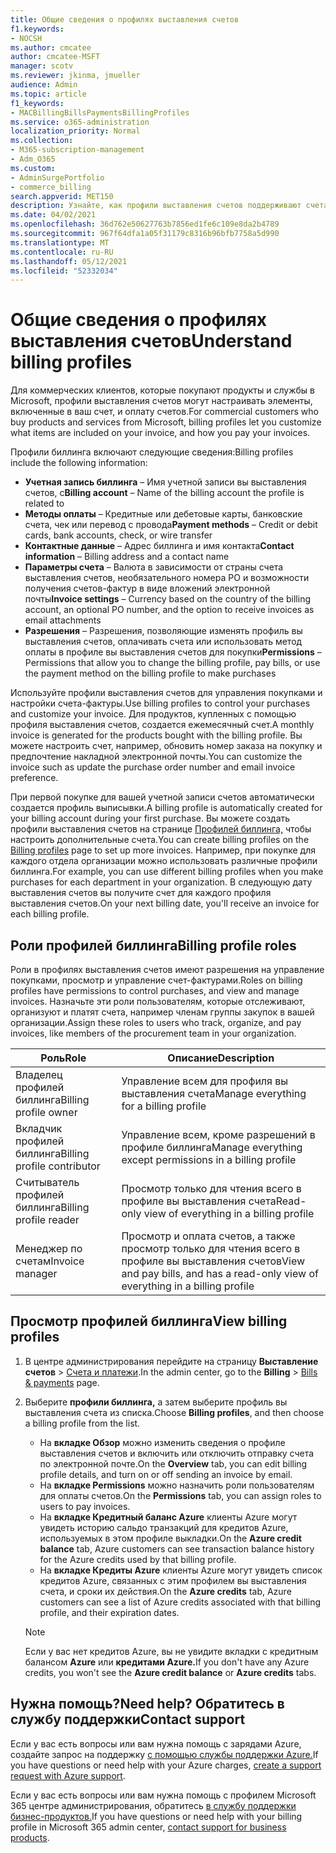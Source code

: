 ```yaml
---
title: Общие сведения о профилях выставления счетов
f1.keywords:
- NOCSH
ms.author: cmcatee
author: cmcatee-MSFT
manager: scotv
ms.reviewer: jkinma, jmueller
audience: Admin
ms.topic: article
f1_keywords:
- MACBillingBillsPaymentsBillingProfiles
ms.service: o365-administration
localization_priority: Normal
ms.collection:
- M365-subscription-management
- Adm_O365
ms.custom:
- AdminSurgePortfolio
- commerce_billing
search.appverid: MET150
description: Узнайте, как профили выставления счетов поддерживают счета-фактуры.
ms.date: 04/02/2021
ms.openlocfilehash: 36d762e50627763b7856ed1fe6c109e8da2b4789
ms.sourcegitcommit: 967f64dfa1a05f31179c8316b96bfb7758a5d990
ms.translationtype: MT
ms.contentlocale: ru-RU
ms.lasthandoff: 05/12/2021
ms.locfileid: "52332034"
---
```

# <a name="understand-billing-profiles"></a><span data-ttu-id="22da5-103">Общие сведения о профилях выставления счетов</span><span class="sxs-lookup"><span data-stu-id="22da5-103">Understand billing profiles</span></span>

<span data-ttu-id="22da5-104">Для коммерческих клиентов, которые покупают продукты и службы в Microsoft, профили выставления счетов могут настраивать элементы, включенные в ваш счет, и оплату счетов.</span><span class="sxs-lookup"><span data-stu-id="22da5-104">For commercial customers who buy products and services from Microsoft, billing profiles let you customize what items are included on your invoice, and how you pay your invoices.</span></span>

<span data-ttu-id="22da5-105">Профили биллинга включают следующие сведения:</span><span class="sxs-lookup"><span data-stu-id="22da5-105">Billing profiles include the following information:</span></span>

- <span data-ttu-id="22da5-106">**Учетная запись биллинга** &ndash; Имя учетной записи вы выставления счетов, с</span><span class="sxs-lookup"><span data-stu-id="22da5-106">**Billing account** &ndash; Name of the billing account the profile is related to</span></span>
- <span data-ttu-id="22da5-107">**Методы оплаты** &ndash; Кредитные или дебетовые карты, банковские счета, чек или перевод с провода</span><span class="sxs-lookup"><span data-stu-id="22da5-107">**Payment methods** &ndash; Credit or debit cards, bank accounts, check, or wire transfer</span></span>
- <span data-ttu-id="22da5-108">**Контактные данные** &ndash; Адрес биллинга и имя контакта</span><span class="sxs-lookup"><span data-stu-id="22da5-108">**Contact information** &ndash; Billing address and a contact name</span></span>
- <span data-ttu-id="22da5-109">**Параметры счета** &ndash; Валюта в зависимости от страны счета выставления счетов, необязательного номера PO и возможности получения счетов-фактур в виде вложений электронной почты</span><span class="sxs-lookup"><span data-stu-id="22da5-109">**Invoice settings** &ndash; Currency based on the country of the billing account, an optional PO number, and the option to receive invoices as email attachments</span></span>
- <span data-ttu-id="22da5-110">**Разрешения** &ndash; Разрешения, позволяющие изменять профиль вы выставления счетов, оплачивать счета или использовать метод оплаты в профиле вы выставления счетов для покупки</span><span class="sxs-lookup"><span data-stu-id="22da5-110">**Permissions** &ndash; Permissions that allow you to change the billing profile, pay bills, or use the payment method on the billing profile to make purchases</span></span>

<span data-ttu-id="22da5-111">Используйте профили выставления счетов для управления покупками и настройки счета-фактуры.</span><span class="sxs-lookup"><span data-stu-id="22da5-111">Use billing profiles to control your purchases and customize your invoice.</span></span> <span data-ttu-id="22da5-112">Для продуктов, купленных с помощью профиля выставления счетов, создается ежемесячный счет.</span><span class="sxs-lookup"><span data-stu-id="22da5-112">A monthly invoice is generated for the products bought with the billing profile.</span></span> <span data-ttu-id="22da5-113">Вы можете настроить счет, например, обновить номер заказа на покупку и предпочтение накладной электронной почты.</span><span class="sxs-lookup"><span data-stu-id="22da5-113">You can customize the invoice such as update the purchase order number and email invoice preference.</span></span>

<span data-ttu-id="22da5-114">При первой покупке для вашей учетной записи счетов автоматически создается профиль выписывки.</span><span class="sxs-lookup"><span data-stu-id="22da5-114">A billing profile is automatically created for your billing account during your first purchase.</span></span> <span data-ttu-id="22da5-115">Вы можете создать профили выставления счетов на странице <a href="https://go.microsoft.com/fwlink/p/?linkid=2103629" target="_blank">Профилей биллинга,</a> чтобы настроить дополнительные счета.</span><span class="sxs-lookup"><span data-stu-id="22da5-115">You can create billing profiles on the <a href="https://go.microsoft.com/fwlink/p/?linkid=2103629" target="_blank">Billing profiles</a> page to set up more invoices.</span></span> <span data-ttu-id="22da5-116">Например, при покупке для каждого отдела организации можно использовать различные профили биллинга.</span><span class="sxs-lookup"><span data-stu-id="22da5-116">For example, you can use different billing profiles when you make purchases for each department in your organization.</span></span> <span data-ttu-id="22da5-117">В следующую дату выставления счетов вы получите счет для каждого профиля выставления счетов.</span><span class="sxs-lookup"><span data-stu-id="22da5-117">On your next billing date, you'll receive an invoice for each billing profile.</span></span>

## <a name="billing-profile-roles"></a><span data-ttu-id="22da5-118">Роли профилей биллинга</span><span class="sxs-lookup"><span data-stu-id="22da5-118">Billing profile roles</span></span>

<span data-ttu-id="22da5-119">Роли в профилях выставления счетов имеют разрешения на управление покупками, просмотр и управление счет-фактурами.</span><span class="sxs-lookup"><span data-stu-id="22da5-119">Roles on billing profiles have permissions to control purchases, and view and manage invoices.</span></span> <span data-ttu-id="22da5-120">Назначьте эти роли пользователям, которые отслеживают, организуют и платят счета, например членам группы закупок в вашей организации.</span><span class="sxs-lookup"><span data-stu-id="22da5-120">Assign these roles to users who track, organize, and pay invoices, like members of the procurement team in your organization.</span></span>

| <span data-ttu-id="22da5-121">Роль</span><span class="sxs-lookup"><span data-stu-id="22da5-121">Role</span></span>                         | <span data-ttu-id="22da5-122">Описание</span><span class="sxs-lookup"><span data-stu-id="22da5-122">Description</span></span>                                                                      |
|----------------------------- |--------------------------------------------------------------------------------- |
| <span data-ttu-id="22da5-123">Владелец профилей биллинга</span><span class="sxs-lookup"><span data-stu-id="22da5-123">Billing profile owner</span></span>        | <span data-ttu-id="22da5-124">Управление всем для профиля вы выставления счета</span><span class="sxs-lookup"><span data-stu-id="22da5-124">Manage everything for a billing profile</span></span>                                          |
| <span data-ttu-id="22da5-125">Вкладчик профилей биллинга</span><span class="sxs-lookup"><span data-stu-id="22da5-125">Billing profile contributor</span></span>  | <span data-ttu-id="22da5-126">Управление всем, кроме разрешений в профиле биллинга</span><span class="sxs-lookup"><span data-stu-id="22da5-126">Manage everything except permissions in a billing profile</span></span>                        |
| <span data-ttu-id="22da5-127">Считыватель профилей биллинга</span><span class="sxs-lookup"><span data-stu-id="22da5-127">Billing profile reader</span></span>       | <span data-ttu-id="22da5-128">Просмотр только для чтения всего в профиле вы выставления счета</span><span class="sxs-lookup"><span data-stu-id="22da5-128">Read-only view of everything in a billing profile</span></span>                                |
| <span data-ttu-id="22da5-129">Менеджер по счетам</span><span class="sxs-lookup"><span data-stu-id="22da5-129">Invoice manager</span></span>              | <span data-ttu-id="22da5-130">Просмотр и оплата счетов, а также просмотр только для чтения всего в профиле вы выставления счетов</span><span class="sxs-lookup"><span data-stu-id="22da5-130">View and pay bills, and has a read-only view of everything in a billing profile</span></span>  |

## <a name="view-billing-profiles"></a><span data-ttu-id="22da5-131">Просмотр профилей биллинга</span><span class="sxs-lookup"><span data-stu-id="22da5-131">View billing profiles</span></span>

1. <span data-ttu-id="22da5-132">В центре администрирования перейдите на страницу **Выставление счетов** \> <a href="https://go.microsoft.com/fwlink/p/?linkid=2102895" target="_blank">Счета и платежи</a>.</span><span class="sxs-lookup"><span data-stu-id="22da5-132">In the admin center, go to the **Billing** \> <a href="https://go.microsoft.com/fwlink/p/?linkid=2102895" target="_blank">Bills & payments</a> page.</span></span>
2. <span data-ttu-id="22da5-133">Выберите **профили биллинга,** а затем выберите профиль вы выставления счета из списка.</span><span class="sxs-lookup"><span data-stu-id="22da5-133">Choose **Billing profiles**, and then choose a billing profile from the list.</span></span>

    - <span data-ttu-id="22da5-134">На **вкладке Обзор** можно изменить сведения о профиле выставления счетов и включить или отключить отправку счета по электронной почте.</span><span class="sxs-lookup"><span data-stu-id="22da5-134">On the **Overview** tab, you can edit billing profile details, and turn on or off sending an invoice by email.</span></span>
    - <span data-ttu-id="22da5-135">На **вкладке Permissions** можно назначить роли пользователям для оплаты счетов.</span><span class="sxs-lookup"><span data-stu-id="22da5-135">On the **Permissions** tab, you can assign roles to users to pay invoices.</span></span>
    - <span data-ttu-id="22da5-136">На **вкладке Кредитный баланс Azure** клиенты Azure могут увидеть историю сальдо транзакций для кредитов Azure, используемых в этом профиле выкладки.</span><span class="sxs-lookup"><span data-stu-id="22da5-136">On the **Azure credit balance** tab, Azure customers can see transaction balance history for the Azure credits used by that billing profile.</span></span>
    - <span data-ttu-id="22da5-137">На **вкладке Кредиты Azure** клиенты Azure могут увидеть список кредитов Azure, связанных с этим профилем вы выставления счета, и сроки их действия.</span><span class="sxs-lookup"><span data-stu-id="22da5-137">On the **Azure credits** tab, Azure customers can see a list of Azure credits associated with that billing profile, and their expiration dates.</span></span>

    > [!NOTE]
    > <span data-ttu-id="22da5-138">Если у вас нет кредитов Azure, вы не увидите вкладки с кредитным балансом **Azure** или **кредитами Azure.**</span><span class="sxs-lookup"><span data-stu-id="22da5-138">If you don't have any Azure credits, you won't see the **Azure credit balance** or **Azure credits** tabs.</span></span>

## <a name="need-help-contact-support"></a><span data-ttu-id="22da5-139">Нужна помощь?</span><span class="sxs-lookup"><span data-stu-id="22da5-139">Need help?</span></span> <span data-ttu-id="22da5-140">Обратитесь в службу поддержки</span><span class="sxs-lookup"><span data-stu-id="22da5-140">Contact support</span></span>

<span data-ttu-id="22da5-141">Если у вас есть вопросы или вам нужна помощь с зарядами Azure, создайте запрос на поддержку <a href="https://portal.azure.com/#blade/Microsoft_Azure_Support/HelpAndSupportBlade/newsupportrequest" target="_blank">с помощью службы поддержки Azure.</a></span><span class="sxs-lookup"><span data-stu-id="22da5-141">If you have questions or need help with your Azure charges, <a href="https://portal.azure.com/#blade/Microsoft_Azure_Support/HelpAndSupportBlade/newsupportrequest" target="_blank">create a support request with Azure support</a>.</span></span>

<span data-ttu-id="22da5-142">Если у вас есть вопросы или вам нужна помощь с профилем Microsoft 365 центре администрирования, обратитесь [в службу поддержки бизнес-продуктов.](../../business-video/get-help-support.md)</span><span class="sxs-lookup"><span data-stu-id="22da5-142">If you have questions or need help with your billing profile in Microsoft 365 admin center, [contact support for business products](../../business-video/get-help-support.md).</span></span>
